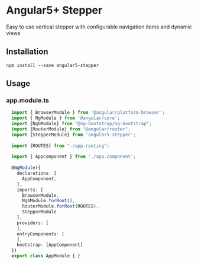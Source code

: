 # Angular5+ Stepper

Easy to use vertical stepper with configurable navigation items and dynamic views

## Installation
```
npm install --save angular5-stepper
```

## Usage

### app.module.ts
```typescript
  import { BrowserModule } from '@angular/platform-browser';
  import { NgModule } from '@angular/core';
  import {NgbModule} from "@ng-bootstrap/ng-bootstrap";
  import {RouterModule} from "@angular/router";
  import {StepperModule} from 'angular5-stepper';
  
  import {ROUTES} from "./app.routing";
  
  import { AppComponent } from './app.component';
  
  @NgModule({
    declarations: [
      AppComponent,  
    ],
    imports: [
      BrowserModule,
      NgbModule.forRoot(),
      RouterModule.forRoot(ROUTES),
      StepperModule
    ],
    providers: [
    ],
    entryComponents: [
    ],
    bootstrap: [AppComponent]
  })
  export class AppModule { }

```

